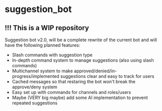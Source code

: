 # suggestion_bot
## !!! This is a WIP repository
 Suggestion bot v2.0, will be a complete rewrite of the current bot and will have the following planned features:
 - Slash commands with suggestion type
 - In-depth command system to manage suggestions (also using slash commands)
 - Multichannel system to make approved/denied/in-progress/implemented suggestions clear and easy to track for users
 - Cached messages so that restaring the bot won't break the approve/deny system
 - Easy set up with commands for channels and roles/users
 - Maybe (VERY big maybe) add some AI implementation to prevent repeated suggestions
